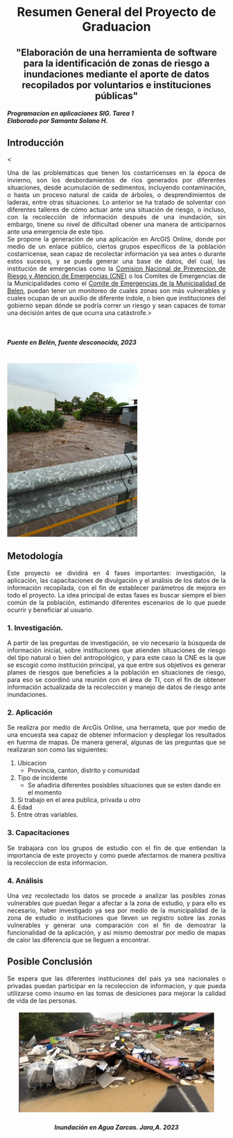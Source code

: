  <div align="center">
  <h1>Resumen General del Proyecto de Graduacion</h1>
</div>

 <div align="center">
   <h2> "Elaboración de una herramienta de software para la identificación de zonas de riesgo a inundaciones mediante el aporte de datos recopilados por voluntarios e instituciones públicas" </h2> 
</div> 
 


####  *Programacion en aplicaciones SIG. Tarea 1*<br>*Elaborado por Samanta Solano H.*

## **Introducción**
<<p style="text-align: justify;">
Una de las problemáticas que tienen los costarricenses en la época de invierno, son los
desbordamientos de ríos generados por diferentes situaciones, desde acumulación de
sedimentos, incluyendo contaminación, o hasta un proceso natural de caída de árboles, o
desprendimientos de laderas, entre otras situaciones. Lo anterior se ha tratado de solventar con diferentes talleres de cómo actuar ante una situación de riesgo, o incluso, con la recolección de información después de una inundación, sin embargo, tinene su nivel de dificultad obener una manera de anticiparnos ante una emergencia de este tipo. <br>
Se propone la generación de una aplicación en ArcGIS Online, donde por medio
de un enlace público, ciertos grupos específicos de la población costarricense, sean capaz de recolectar información ya sea antes o durante estos sucesos, y se pueda generar una base de datos, del cual, las institución de emergencias como la   <a href="https://www.cne.go.cr/">Comision Nacional de Prevencion de Riesgo y Atencion de Emergencias (CNE)</a> o los Comites de Emergencias de la Municipalidades como el 
<a href="https://www.belen.go.cr/web/guest/comite-municipal-de-emergencia"> Comite de Emergencias de la Municipalidad de Belen</a>, puedan tener un monitoreo de cuales zonas son más vulnerables y cuales ocupan de un auxilio de diferente índole, o bien que instituciones del gobierno sepan dónde se podría correr un riesgo y sean capaces de tomar una decisión antes de que ocurra una catástrofe.>


<br>

##### Puente en Belén, fuente desconocida, 2023

<br>

<img src="1.jpeg" width="300">

<br>


## **Metodología**

<p style="text-align: justify;">
Este proyecto se dividirá en 4 fases importantes: investigación, la aplicación, las
capacitaciones de divulgación y el análisis de los datos de la información recopilada, con el
fin de establecer parámetros de mejora en todo el proyecto. La idea principal de estas fases
es buscar siempre el bien común de la población, estimando diferentes escenarios de lo que
puede ocurrir y beneficiar al usuario.


### 1. Investigación.  

<p style="text-align: justify;">
A partir de las preguntas de investigación, se vio necesario la búsqueda de información
inicial, sobre instituciones que atienden situaciones de riesgo del tipo natural o bien del
antropológico, y para este caso la CNE es la que se escogió como institución principal, ya
que entre sus objetivos es generar planes de riesgos que beneficies a la población en
situaciones de riesgo, para eso se coordinó una reunión con el área de TI, con el fin de
obtener información actualizada de la recolección y manejo de datos de riesgo ante
inundaciones.


### 2. Aplicación

<p style="text-align: justify;">
Se realizra por medio de ArcGis Online, una herrameta, que por medio de una encuesta sea capaz de obtener informacion y desplegar los resultados en fuerma de mapas. De manera general, algunas de las preguntas que se realizaran son como las siguientes:

1. Ubicacion 
    - Provincia, canton, distrito y comunidad
2. Tipo de incidente 
    - Se añadiria diferentes posisbles situaciones que se esten dando en el momento
3. Si trabajo en el area publica, privada u otro
4. Edad
5. Entre otras variables.


### 3. Capacitaciones

<p style="text-align: justify;">
Se trabajara con los grupos de estudio con el fin de que entiendan la importancia de este proyecto y como puede afectarnos de manera positiva la recoleccion de esta informacion.


### 4. Análisis

<p style="text-align: justify;">
Una vez recolectado los datos se procede a analizar las posibles zonas vulnerables que
puedan llegar a afectar a la zona de estudio, y para ello es necesario, haber investigado ya
sea por medio de la municipalidad de la zona de estudio o instituciones que lleven un
registro sobre las zonas vulnerables y generar una comparación con el fin de demostrar la
funcionalidad de la aplicación, y así mismo demostrar por medio de mapas de calor las
diferencia que se lleguen a encontrar.


## **Posible Conclusión**
<p style="text-align: justify;">
Se espera que las diferentes instituciones del pais ya sea nacionales o privadas puedan participar en la recoleccion de informacion, y que pueda utilizarse como insumo en las tomas de desiciones para mejorar la calidad de vida de las personas.

 <div align="center">
  <h5><img src="2.jpeg" width="450"></h5>
</div> 

 <div align="center">
  <h5>Inundación en Agua Zarcas. Jara,A. 2023</h5>
</div> 

